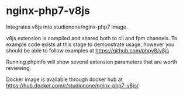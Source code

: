 # nginx-php7-v8js
Integrates v8js into studionone/nginx-php7 image.

v8js extension is compiled and shared both to cli and fpm channels. To example code exists at this stage to demonstrate usage, however you should be able to follow examples at https://github.com/phpv8/v8js

Running phpinfo will show several extension parameters that are worth reviewing.

Docker image is available through docker hub at https://hub.docker.com/r/studionone/nginx-php7-v8js/
